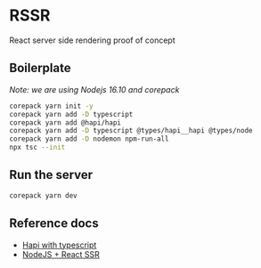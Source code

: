 
# RSSR

React server side rendering proof of concept

## Boilerplate

*Note: we are using Nodejs 16.10 and corepack*
```bash
corepack yarn init -y
corepack yarn add -D typescript
corepack yarn add @hapi/hapi
corepack yarn add -D typescript @types/hapi__hapi @types/node
corepack yarn add -D nodemon npm-run-all
npx tsc --init
```

## Run the server

```bash
corepack yarn dev
```

## Reference docs

- [Hapi with typescript](https://www.solarwinter.net/using-typescript-with-hapi/)
- [NodeJS + React SSR](https://nils-mehlhorn.de/posts/typescript-nodejs-react-ssr)
